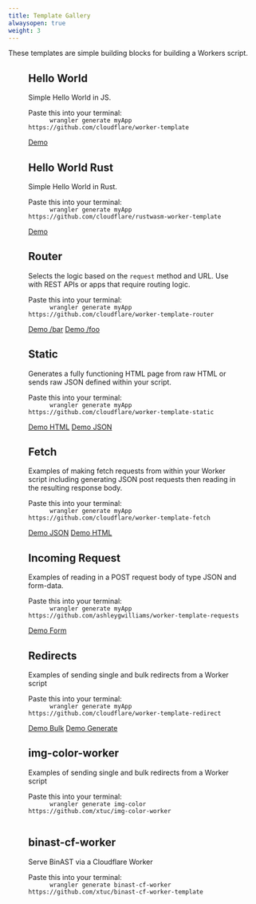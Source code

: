 ```yaml
---
title: Template Gallery
alwaysopen: true
weight: 3
---
```


<p>These templates are simple building blocks for building a Workers script.</p>
<section class="template-wrapper">
  <figure class="template-card">
    <h2>Hello World</h2>
    <p>Simple Hello World in JS.</p>
    <span>Paste this into your terminal:</span>
    <code class="copy">
      wrangler generate myApp https://github.com/cloudflare/worker-template
    </code>
    <div class="links">
      <a
        class="demo"
        href="https://cloudflareworkers.com/#6626eb50f7b53c2d42b79d1082b9bd37:https://tutorial.cloudflareworkers.com"
        >Demo</a
      >
    </div>
  </figure>
  <figure class="template-card">
    <h2>Hello World Rust</h2>
    <p>Simple Hello World in Rust.</p>
    <span>Paste this into your terminal:</span>
    <code class="copy">
      wrangler generate myApp https://github.com/cloudflare/rustwasm-worker-template
    </code>
    <div class="links">
                 <a
        class="demo"
        href="https://cloudflareworkers.com/#1992963c14c25bc8dc4c50f4cab740e5:https://tutorial.cloudflareworkers.com"
        >Demo</a
      >
    </div>
  </figure>
  <figure class="template-card">
    <h2>Router</h2>
    <p>Selects the logic based on the <code>request</code> method and URL. Use with REST APIs or apps
      that require routing logic.
    </p>
    <span>Paste this into your terminal:</span>
    <code class="copy">
      wrangler generate myApp https://github.com/cloudflare/worker-template-router
    </code>
    <div class="links">
      <a
        class="demo"
        href="https://cloudflareworkers.com/#6cbbd3ae7d4e928da3502cb9ce11227a:https://tutorial.cloudflareworkers.com/bar"
        >Demo /bar</a
      >
      <a
        class="demo"
        href="https://cloudflareworkers.com/#6cbbd3ae7d4e928da3502cb9ce11227a:https://tutorial.cloudflareworkers.com/foo"
        >Demo /foo</a
      >
    </div>
  </figure>
  <figure class="template-card">
    <h2>Static</h2>
    <p>Generates a fully functioning HTML page from raw HTML or sends raw JSON defined within your script.
    </p>
    <span>Paste this into your terminal:</span>
    <code class="copy">
      wrangler generate myApp https://github.com/cloudflare/worker-template-static
    </code>
    <div class="links">
      <a
        class="demo"
        href="https://cloudflareworkers.com/#3160870d853b4df56a711621c7bd4ef3:https://tutorial.cloudflareworkers.com/static/html"
        >Demo HTML</a
      >
      <a
        class="demo"
        href="https://cloudflareworkers.com/#3160870d853b4df56a711621c7bd4ef3:https://tutorial.cloudflareworkers.com/static/json"
        >Demo JSON</a
      >
    </div>
  </figure>
  <figure class="template-card">
    <h2>Fetch</h2>
    <p>
      Examples of making fetch requests from within your Worker script including generating JSON
      post requests then reading in the resulting response body.
    </p>
    <span>Paste this into your terminal:</span>
    <code class="copy">
      wrangler generate myApp https://github.com/cloudflare/worker-template-fetch
    </code>
    <div class="links">
      <a
        class="demo"
        href="https://cloudflareworkers.com/#c72284898b1767342dc5c7bc24925e16:https://tutorial.cloudflareworkers.com/json"
        >Demo JSON</a
      >
      <a
        class="demo"
        href="https://cloudflareworkers.com/#c72284898b1767342dc5c7bc24925e16:https://tutorial.cloudflareworkers.com/html"
        >Demo HTML</a
      >
    </div>
  </figure>
  <figure class="template-card">
    <h2>Incoming Request</h2>
    <p>
      Examples of reading in a POST request body of type JSON and form-data.
    </p>
    <span>Paste this into your terminal:</span>
    <code class="copy">
      wrangler generate myApp https://github.com/ashleygwilliams/worker-template-requests
    </code>
    <div class="links">
      <a
        class="demo"
        href="https://cloudflareworkers.com/#6cf6a1d0d8e5a0bd3be434b754c183f0:https://tutorial.cloudflareworkers.com/form"
        >Demo Form</a
      >
    </div>
  </figure>
  <figure class="template-card">
    <h2>Redirects</h2>
    <p>Examples of sending single and bulk redirects from a Worker script</p>
    <span>Paste this into your terminal:</span>
    <code class="copy">
      wrangler generate myApp https://github.com/cloudflare/worker-template-redirect
    </code>
    <div class="links">
      <a class="demo" href="https://cloudflareworkers.com/#5ab384d18305ff16ee4fe261e63c5cbe:https://tutorial.cloudflareworkers.com/redirect/bulk3">Demo Bulk</a>
      <a class="demo" href="https://cloudflareworkers.com/#5ab384d18305ff16ee4fe261e63c5cbe:https://tutorial.cloudflareworkers.com/redirect/generate">Demo Generate</a>
    </div>
  </figure>
  <figure class="template-card">
    <h2>img-color-worker</h2>
    <p>Examples of sending single and bulk redirects from a Worker script</p>
    <span>Paste this into your terminal:</span>
    <code class="copy">
      wrangler generate img-color https://github.com/xtuc/img-color-worker
    </code>
  </figure>
  <figure class="template-card">
    <h2>binast-cf-worker</h2>
    <p>Serve BinAST via a Cloudflare Worker</p>
    <span>Paste this into your terminal:</span>
    <code class="copy">
      wrangler generate binast-cf-worker https://github.com/xtuc/binast-cf-worker-template
    </code>
  </figure>
</section>
